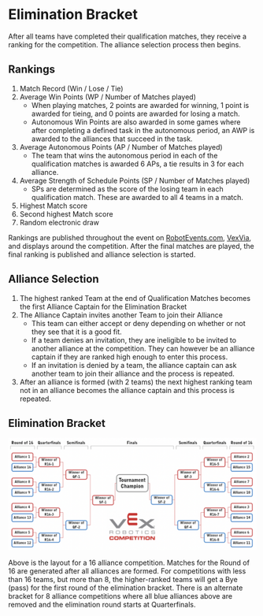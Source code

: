 # Elimination Bracket

After all teams have completed their qualification matches, they receive a ranking for the competition. The alliance selection process then begins.

## Rankings

1. Match Record (Win / Lose / Tie)
2. Average Win Points (WP / Number of Matches played)
   * When playing matches, 2 points are awarded for winning, 1 point is awarded for tieing, and 0 points are awarded for losing a match.
   * Autonomous Win Points are also awarded in some games where after completing a defined task in the autonomous period, an AWP is awarded to the alliances that succeed in the task.&#x20;
3. Average Autonomous Points (AP / Number of Matches played)
   * The team that wins the autonomous period in each of the qualification matches is awarded 6 APs, a tie results in 3 for each alliance.&#x20;
4. Average Strength of Schedule Points (SP / Number of Matches played)
   * SPs are determined as the score of the losing team in each qualification match. These are awarded to all 4 teams in a match.&#x20;
5. Highest Match score
6. Second highest Match score
7. Random electronic draw

Rankings are published throughout the event on [RobotEvents.com](https://www.robotevents.com), [VexVia](https://www.roboticseducation.org/app/vex-via/), and displays around the competition. After the final matches are played, the final ranking is published and alliance selection is started.&#x20;

## Alliance Selection

1. The highest ranked Team at the end of Qualification Matches becomes the first Alliance Captain for the Elimination Bracket
2. The Alliance Captain invites another Team to join their Alliance
   * This team can either accept or deny depending on whether or not they see that it is a good fit.&#x20;
   * If a team denies an invitation, they are ineligible to be invited to another alliance at the competition. They can however be an alliance captain if they are ranked high enough to enter this process.
   * If an invitation is denied by a team, the alliance captain can ask another team to join their alliance and the process is repeated.&#x20;
3. After an alliance is formed (with 2 teams) the next highest ranking team not in an alliance becomes the alliance captain and this process is repeated.

## Elimination Bracket

![Round of 16 Bracket from Tipping Point game manual](<../../../.gitbook/assets/Screen Shot 2022-02-08 at 12.51.53 PM.png>)

Above is the layout for a 16 alliance competition. Matches for the Round of 16 are generated after all alliances are formed. For competitions with less than 16 teams, but more than 8, the higher-ranked teams will get a Bye (pass) for the first round of the elimination bracket. There is an alternate bracket for 8 alliance competitions where all blue alliances above are removed and the elimination round starts at Quarterfinals.&#x20;

